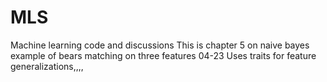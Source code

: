 # MLS
Machine learning code and discussions
This is chapter 5 on  naive bayes example of bears matching on three features
04-23 Uses traits for feature generalizations,,,,

